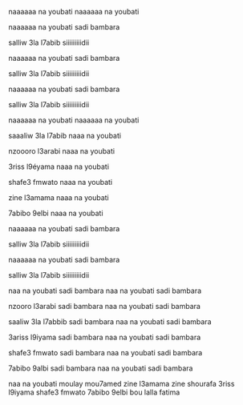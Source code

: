 naaaaaa na youbati
naaaaaa na youbati

naaaaaa na youbati
sadi bambara

salliw 3la l7abib
siiiiiiiiidii

naaaaaa na youbati
sadi bambara

salliw 3la l7abib
siiiiiiiiidii

naaaaaa na youbati
sadi bambara

salliw 3la l7abib
siiiiiiiiidii


naaaaaa na youbati
naaaaaa na youbati

saaaliw 3la l7abib
naaa na youbati

nzoooro l3arabi
naaa na youbati

3riss l9éyama
naaa na youbati

shafe3 fmwato
naaa na youbati

zine l3amama
naaa na youbati

7abibo 9elbi
naaa na youbati

naaaaaa na youbati
sadi bambara

salliw 3la l7abib
siiiiiiiiidii

naaaaaa na youbati
sadi bambara

salliw 3la l7abib
siiiiiiiiidii


naa na youbati sadi bambara
naa na youbati sadi bambara

nzooro l3arabi sadi bambara
naa na youbati sadi bambara

saaliw 3la l7abbib sadi bambara
naa na youbati sadi bambara

3ariss l9iyama sadi bambara
naa na youbati sadi bambara

shafe3 fmwato sadi bambara
naa na youbati sadi bambara

7abibo 9albi sadi bambara
naa na youbati sadi bambara


naa na youbati
moulay mou7amed
zine l3amama
zine shourafa
3riss l9iyama
shafe3 fmwato
7abibo 9elbi
bou lalla fatima